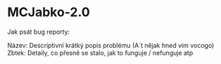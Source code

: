# MCJabko-2.0

Jak psát bug reporty:

Název: Descriptivní krátký popis problému (A´t nějak hned vím vocogo)
Zbtek: Detaily, co přesně se stalo, jak to funguje / nefunguje atp
